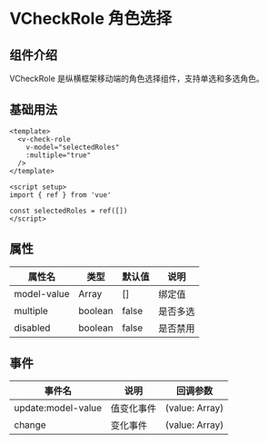 # VCheckRole 角色选择

## 组件介绍

VCheckRole 是纵横框架移动端的角色选择组件，支持单选和多选角色。

## 基础用法

```vue
<template>
  <v-check-role 
    v-model="selectedRoles" 
    :multiple="true"
  />
</template>

<script setup>
import { ref } from 'vue'

const selectedRoles = ref([])
</script>
```

## 属性

| 属性名 | 类型 | 默认值 | 说明 |
|--------|------|--------|------|
| model-value | Array | [] | 绑定值 |
| multiple | boolean | false | 是否多选 |
| disabled | boolean | false | 是否禁用 |

## 事件

| 事件名 | 说明 | 回调参数 |
|--------|------|----------|
| update:model-value | 值变化事件 | (value: Array) |
| change | 变化事件 | (value: Array) |
